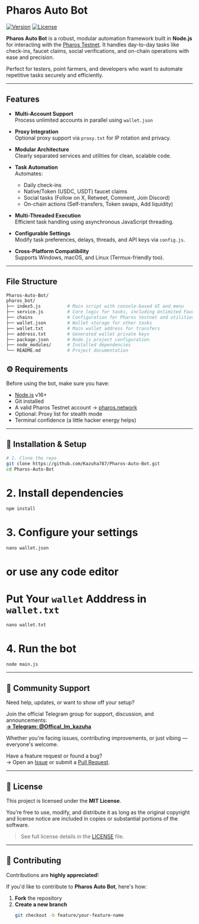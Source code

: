 # Pharos Auto Bot

[![Version](https://img.shields.io/badge/version-v1.0.0-blue)](https://github.com/Kazuha787/Pharos-Auto-Bot)
[![License](https://img.shields.io/badge/license-MIT-green)](LICENSE)

**Pharos Auto Bot** is a robust, modular automation framework built in **Node.js** for interacting with the [Pharos Testnet](https://pharos.network). It handles day-to-day tasks like check-ins, faucet claims, social verifications, and on-chain operations with ease and precision.

Perfect for testers, point farmers, and developers who want to automate repetitive tasks securely and efficiently.

---

## Features

- **Multi-Account Support**  
  Process unlimited accounts in parallel using `wallet.json`

- **Proxy Integration**  
  Optional proxy support via `proxy.txt` for IP rotation and privacy.

- **Modular Architecture**  
  Clearly separated services and utilities for clean, scalable code.

- **Task Automation**  
  Automates:
  - Daily check-ins
  - Native/Token (USDC, USDT) faucet claims
  - Social tasks (Follow on X, Retweet, Comment, Join Discord)
  - On-chain actions (Self-transfers, Token swaps, Add liquidity)

- **Multi-Threaded Execution**  
  Efficient task handling using asynchronous JavaScript threading.

- **Configurable Settings**  
  Modify task preferences, delays, threads, and API keys via `config.js`.

- **Cross-Platform Compatibility**  
  Supports Windows, macOS, and Linux (Termux-friendly too).

---

## File Structure

```bash
Pharos-Auto-Bot/
pharos_bot/
├── index5.js          # Main script with console-based UI and menu
├── service.js         # Core logic for tasks, including Unlimited Faucet
├── chains             # Configuration for Pharos testnet and utilities
├── wallet.json        # Wallet storage for other tasks
├── wallet.txt         # Main wallet address for transfers
├── address.txt        # Generated wallet private keys
├── package.json       # Node.js project configuration
├── node_modules/      # Installed dependencies
└── README.md          # Project documentation
```
## ⚙️ Requirements

Before using the bot, make sure you have:

- [Node.js](https://nodejs.org/) v16+
- Git installed
- A valid Pharos Testnet account → [pharos.network](https://pharos.network/)
- Optional: Proxy list for stealth mode
- Terminal confidence (a little hacker energy helps)

---

## 🧠 Installation & Setup

```bash
# 1. Clone the repo
git clone https://github.com/Kazuha787/Pharos-Auto-Bot.git
cd Pharos-Auto-Bot
```
# 2. Install dependencies
```
npm install
```
# 3. Configure your settings
```
nano wallet.json
```
# or use any code editor

# Put Your `wallet` Adddress in `wallet.txt`
```
nano wallet.txt
```

# 4. Run the bot
```
node main.js
```
---

## 🤝 Community Support

Need help, updates, or want to show off your setup?

Join the official Telegram group for support, discussion, and announcements:  
**[→ Telegram: @Offical_Im_kazuha](https://t.me/Offical_Im_kazuha)**

Whether you're facing issues, contributing improvements, or just vibing — everyone's welcome.

Have a feature request or found a bug?  
→ Open an [Issue](https://github.com/Kazuha787/Pharos-Auto-Bot/issues) or submit a [Pull Request](https://github.com/Kazuha787/Pharos-Auto-Bot/pulls).

---

## 🧾 License

This project is licensed under the **MIT License**.

You’re free to use, modify, and distribute it as long as the original copyright and license
notice are included in copies or substantial portions of the software.

> See full license details in the [LICENSE](LICENSE) file.

---

## 🌱 Contributing

Contributions are **highly appreciated**!

If you'd like to contribute to **Pharos Auto Bot**, here's how:

1. **Fork** the repository
2. **Create a new branch**  
   ```bash
   git checkout -b feature/your-feature-name
